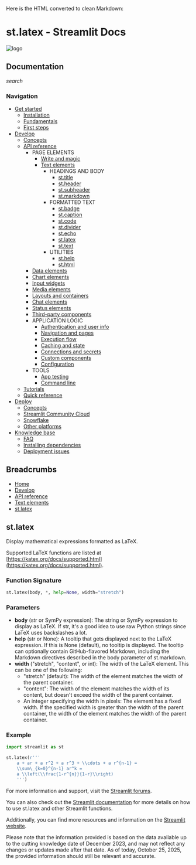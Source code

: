 Here is the HTML converted to clean Markdown:

# st.latex - Streamlit Docs
![logo](/logo.svg)

## Documentation
_search_

### Navigation
* [Get started](/get-started)
	+ [Installation](/get-started/installation)
	+ [Fundamentals](/get-started/fundamentals)
	+ [First steps](/get-started/tutorials)
* [Develop](/develop)
	+ [Concepts](/develop/concepts)
	+ [API reference](/develop/api-reference)
		- PAGE ELEMENTS
			- [Write and magic](/develop/api-reference/write-magic)
			- [Text elements](/develop/api-reference/text)
				- HEADINGS AND BODY
					- [st.title](/develop/api-reference/text/st.title)
					- [st.header](/develop/api-reference/text/st.header)
					- [st.subheader](/develop/api-reference/text/st.subheader)
					- [st.markdown](/develop/api-reference/text/st.markdown)
				- FORMATTED TEXT
					- [st.badge](/develop/api-reference/text/st.badge)
					- [st.caption](/develop/api-reference/text/st.caption)
					- [st.code](/develop/api-reference/text/st.code)
					- [st.divider](/develop/api-reference/text/st.divider)
					- [st.echo](/develop/api-reference/text/st.echo)
					- [st.latex](/develop/api-reference/text/st.latex)
					- [st.text](/develop/api-reference/text/st.text)
				- UTILITIES
					- [st.help](/develop/api-reference/text/st.help)
					- [st.html](/develop/api-reference/text/st.html)
		- [Data elements](/develop/api-reference/data)
		- [Chart elements](/develop/api-reference/charts)
		- [Input widgets](/develop/api-reference/widgets)
		- [Media elements](/develop/api-reference/media)
		- [Layouts and containers](/develop/api-reference/layout)
		- [Chat elements](/develop/api-reference/chat)
		- [Status elements](/develop/api-reference/status)
		- [Third-party components](https://streamlit.io/components)
		- APPLICATION LOGIC
			- [Authentication and user info](/develop/api-reference/user)
			- [Navigation and pages](/develop/api-reference/navigation)
			- [Execution flow](/develop/api-reference/execution-flow)
			- [Caching and state](/develop/api-reference/caching-and-state)
			- [Connections and secrets](/develop/api-reference/connections)
			- [Custom components](/develop/api-reference/custom-components)
			- [Configuration](/develop/api-reference/configuration)
		- TOOLS
			- [App testing](/develop/api-reference/app-testing)
			- [Command line](/develop/api-reference/cli)
	+ [Tutorials](/develop/tutorials)
	+ [Quick reference](/develop/quick-reference)
* [Deploy](/deploy)
	+ [Concepts](/deploy/concepts)
	+ [Streamlit Community Cloud](/deploy/streamlit-community-cloud)
	+ [Snowflake](/deploy/snowflake)
	+ [Other platforms](/deploy/tutorials)
* [Knowledge base](/knowledge-base)
	+ [FAQ](/knowledge-base/using-streamlit)
	+ [Installing dependencies](/knowledge-base/dependencies)
	+ [Deployment issues](/knowledge-base/deploy)

## Breadcrumbs
* [Home](/)
* [Develop](/develop)
* [API reference](/develop/api-reference)
* [Text elements](/develop/api-reference/text)
* [st.latex](/develop/api-reference/text/st.latex)

## st.latex
Display mathematical expressions formatted as LaTeX.

Supported LaTeX functions are listed at [https://katex.org/docs/supported.html](https://katex.org/docs/supported.html).

### Function Signature
```python
st.latex(body, *, help=None, width="stretch")
```
### Parameters

* **body** (str or SymPy expression): The string or SymPy expression to display as LaTeX. If str, it's a good idea to use raw Python strings since LaTeX uses backslashes a lot.
* **help** (str or None): A tooltip that gets displayed next to the LaTeX expression. If this is None (default), no tooltip is displayed. The tooltip can optionally contain GitHub-flavored Markdown, including the Markdown directives described in the body parameter of st.markdown.
* **width** ("stretch", "content", or int): The width of the LaTeX element. This can be one of the following:
  * "stretch" (default): The width of the element matches the width of the parent container.
  * "content": The width of the element matches the width of its content, but doesn't exceed the width of the parent container.
  * An integer specifying the width in pixels: The element has a fixed width. If the specified width is greater than the width of the parent container, the width of the element matches the width of the parent container.

### Example
```python
import streamlit as st

st.latex(r'''
    a + ar + a r^2 + a r^3 + \\cdots + a r^{n-1} =
    \\sum\_{k=0}^{n-1} ar^k =
    a \\left(\\frac{1-r^{n}}{1-r}\\right)
    ''')
```
For more information and support, visit the [Streamlit forums](https://discuss.streamlit.io). 

You can also check out the [Streamlit documentation](https://docs.streamlit.io) for more details on how to use st.latex and other Streamlit functions. 

Additionally, you can find more resources and information on the [Streamlit website](https://www.streamlit.io). 

Please note that the information provided is based on the data available up to the cutting knowledge date of December 2023, and may not reflect any changes or updates made after that date. As of today, October 25, 2025, the provided information should still be relevant and accurate.